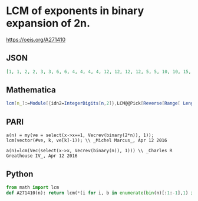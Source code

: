 # LCM of exponents in binary expansion of 2n\.
https://oeis.org/A271410
## JSON
```JSON
[1, 1, 2, 2, 3, 3, 6, 6, 4, 4, 4, 4, 12, 12, 12, 12, 5, 5, 10, 10, 15, 15, 30, 30, 20, 20, 20, 20, 60, 60, 60, 60, 6, 6, 6, 6, 6, 6, 6, 6, 12, 12, 12, 12, 12, 12, 12, 12, 30, 30, 30, 30, 30, 30, 30, 30, 60, 60, 60, 60, 60, 60, 60, 60, 7, 7, 14, 14, 21, 21, 42]
```
## Mathematica
```Mathematica
lcm[n_]:=Module[{idn2=IntegerDigits[n,2]},LCM@@Pick[Reverse[Range[ Length[ idn2]]], idn2,1]]; Join[{1},Array[lcm,100]] (* _Harvey P. Dale_, Jan 24 2019 *)
```
## PARI
```PARI
a(n) = my(ve = select(x->x==1, Vecrev(binary(2*n)), 1)); lcm(vector(#ve, k, ve[k]-1)); \\ _Michel Marcus_, Apr 12 2016
```
```PARI
a(n)=lcm(Vec(select(x->x, Vecrev(binary(n)), 1))) \\ _Charles R Greathouse IV_, Apr 12 2016
```
## Python
```Python
from math import lcm
def A271410(n): return lcm(*(i for i, b in enumerate(bin(n)[:1:-1],1) if b == '1')) # _Chai Wah Wu_, Dec 12 2022
```
